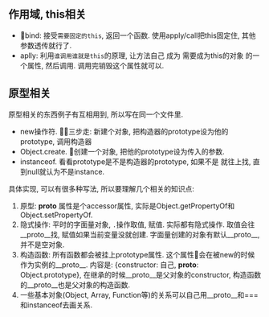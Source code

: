 ##  作用域, this相关

+   bind: 接受`需要固定的this`, 返回一个函数. 使用apply/call把this固定住, 其他参数透传就行了.
+   aplly: 利用`谁调用谁就是this`的原理, 让方法自己 成为 需要成为this的对象 的一个属性, 然后调用. 调用完销毁这个属性就可以.

##  原型相关

原型相关的东西例子有互相用到, 所以写在同一个文件里.

+   new操作符. 三步走: 新建个对象, 把构造器的prototype设为他的prototype, 调用构造器
+   Object.create. 创建一个对象, 把他的prototype设为传入的参数.
+   instanceof. 看看prototype是不是构造器的prototype, 如果不是 就往上找, 直到null就认为不是instance.

具体实现, 可以有很多种写法, 所以要理解几个相关的知识点:

1.  原型: __proto__ 属性是个accessor属性, 实际是Object.getPropertyOf和Object.setPropertyOf.
2.  隐式操作: 平时的字面量对象, `.`操作取值, 赋值. 实际都有隐式操作. 取值会往__proto__找, 赋值如果当前变量没就创建. 字面量创建的对象有默认__proto__, 并不是空对象.
3.  构造函数: 所有函数都会被挂上prototype属性. 这个属性会在被new的时候作为实例的__proto__. 内容是: {constructor: 自己, __proto__: Object.prototype}, 在继承的时候__proto__是父对象的constructor, 构造函数的__proto__也是父对象的构造函数.
4.  一些基本对象(Object, Array, Function等)的关系可以自己用__proto__和===和instanceof去画关系.
